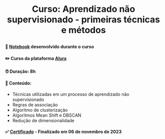 # <p align="center"> <b> Curso: Aprendizado não supervisionado - primeiras técnicas e métodos</b> 

####  📓 <a href="Machine learning não supervisionado - primeiras técnicas e métodos.ipynb">Notebook</a> desenvolvido durante o curso
####  ✏️ Curso da plataforma <a href="https://cursos.alura.com.br/course/aprendizado-nao-supervisionado-tecnicas-metodos">Alura</a> 
####  ⏰ Duração: 8h 
####  📜 Conteúdo:
- Técnicas utilizadas em um processo de aprendizado não supervisionado
- Regras de associação
- Algoritmo de clusterização
- Algoritmos Mean Shift e DBSCAN
- Redução de dimensionalidade
####  ✅ <a href="https://cursos.alura.com.br/certificate/d0c79e34-8a2f-48d6-befe-db063763cbc1?lang=pt_BR">Certificado</a> - Finalizado em 06 de novembro de 2023
